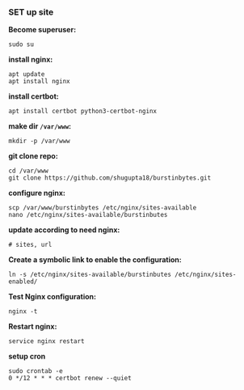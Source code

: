 ### SET up site

**Become superuser:**
```
sudo su
```

**install nginx:**
```
apt update
apt install nginx
```

**install certbot:**
```
apt install certbot python3-certbot-nginx
```

**make dir `/var/www`:**
```
mkdir -p /var/www
```

**git clone repo:**
```
cd /var/www
git clone https://github.com/shugupta18/burstinbytes.git
```

**configure nginx:**
```
scp /var/www/burstinbytes /etc/nginx/sites-available
nano /etc/nginx/sites-available/burstinbutes
```

**update according to need nginx:**
```
# sites, url
```

**Create a symbolic link to enable the configuration:**
```
ln -s /etc/nginx/sites-available/burstinbutes /etc/nginx/sites-enabled/
```

**Test Nginx configuration:**
```
nginx -t
```

**Restart nginx:**
```
service nginx restart
```

**setup cron**
```
sudo crontab -e
0 */12 * * * certbot renew --quiet
```




